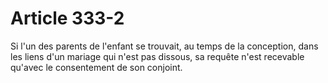 # Article 333-2

Si l'un des parents de l'enfant se trouvait, au temps de la conception, dans les liens d'un mariage qui n'est pas dissous, sa requête n'est recevable qu'avec le consentement de son conjoint.
